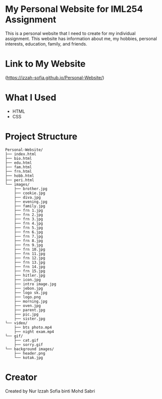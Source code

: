 # My Personal Website for IML254 Assignment 
This is a personal website that I need to create for my individual assignment. This website has information about me, my hobbies, personal interests, education, family, and friends.

# Link to My Website
(https://izzah-sofia.github.io/Personal-Website/)

# What I Used
- HTML
- CSS

# Project Structure
```
Personal-Website/
├── index.html
├── bio.html
├── edu.html
├── fam.html
├── frn.html
├── hobb.html
├── peri.html
└── images/
    ├── brother.jpg
    ├── cookie.jpg
    ├── diva.jpg
    ├── evening.jpg
    ├── family.jpg
    ├── frn 1.jpg
    ├── frn 2.jpg
    ├── frn 3.jpg
    ├── frn 4.jpg
    ├── frn 5.jpg
    ├── frn 6.jpg
    ├── frn 7.jpg
    ├── frn 8.jpg
    ├── frn 9.jpg
    ├── frn 10.jpg
    ├── frn 11.jpg
    ├── frn 12.jpg
    ├── frn 13.jpg
    ├── frn 14.jpg
    ├── frn 15.jpg
    ├── hitler.jpg
    ├── icon.jpg
    ├── intro image.jpg
    ├── jebon.jpg
    ├── logo sk.jpg
    ├── logo.png
    ├── morning.jpg
    ├── oven.jpg
    ├── parent.jpg
    ├── pic.jpg
    ├── sister.jpg
└── video/
    ├── bts photo.mp4
    ├── night exam.mp4
└── gif/
    ├── cat.gif
    ├── sorry.gif
└── background images/
    ├── header.png
    └── kotak.jpg
```

# Creator
Created by Nur Izzah Sofia binti Mohd Sabri
